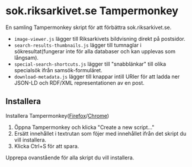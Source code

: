 # sok.riksarkivet.se Tampermonkey

En samling Tampermonkey skript för att förbättra sok.riksarkivet.se.

- `image-viewer.js` lägger till Riksarkivets bildvisning direkt på postsidor.
- `search-results-thumbnails.js` lägger till tumnaglar i sökresultat(fungerar inte för alla databaser och kan upplevas som långsam).
- `special-search-shortcuts.js` lägger till "snabblänkar" till olika specialsök ifrån samsök-formuläret.
- `download-metadata.js` lägger till knappar intill URIer för att ladda ner JSON-LD och RDF/XML representationen av en post.

## Installera

Installera Tampermonkey([Firefox](https://addons.mozilla.org/en-US/firefox/addon/tampermonkey/)/[Chrome](https://chrome.google.com/webstore/detail/tampermonkey/dhdgffkkebhmkfjojejmpbldmpobfkfo))

1. Öppna Tampermonkey och klicka "Create a new script..."
2. Ersätt innehållet i textrutan som föjer med innehållet ifrån det skript du vill installera.
3. Klicka Ctrl+S för att spara.

Upprepa ovanstående för alla skript du vill installera.
